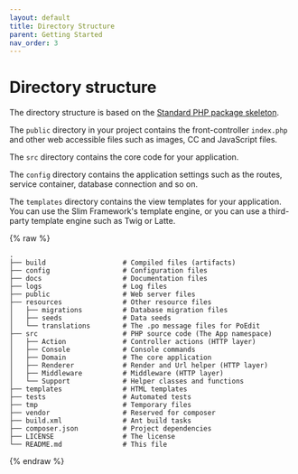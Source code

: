 ```yaml
---
layout: default
title: Directory Structure
parent: Getting Started
nav_order: 3
---
```


# Directory structure

The directory structure is based on the [Standard PHP package skeleton](https://github.com/php-pds/skeleton).

The `public` directory in your project contains 
the front-controller `index.php` and other web accessible files
such as images, CC and JavaScript files.

The `src` directory contains the core code for your application.

The `config` directory contains the application settings such as
the routes, service container, database connection and so on.

The `templates` directory contains the view templates 
for your application. You can use the Slim Framework's 
template engine, or you can use a third-party 
template engine such as Twig or Latte.

{% raw %}
```
.
├── build                   # Compiled files (artifacts)
├── config                  # Configuration files
├── docs                    # Documentation files
├── logs                    # Log files
├── public                  # Web server files
├── resources               # Other resource files
│   ├── migrations          # Database migration files
│   ├── seeds               # Data seeds
│   └── translations        # The .po message files for PoEdit
├── src                     # PHP source code (The App namespace)
│   ├── Action              # Controller actions (HTTP layer)
│   ├── Console             # Console commands
│   ├── Domain              # The core application
│   ├── Renderer            # Render and Url helper (HTTP layer)
│   ├── Middleware          # Middleware (HTTP layer)
│   └── Support             # Helper classes and functions
├── templates               # HTML templates
├── tests                   # Automated tests
├── tmp                     # Temporary files
├── vendor                  # Reserved for composer
├── build.xml               # Ant build tasks
├── composer.json           # Project dependencies
├── LICENSE                 # The license
└── README.md               # This file
```
{% endraw %}
